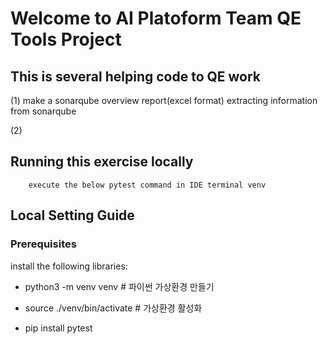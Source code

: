 # Welcome to AI Platoform Team QE Tools Project

## This is several helping code to QE work

(1) make a sonarqube overview report(excel format) extracting information from sonarqube

(2) 


## Running this exercise locally
```
	execute the below pytest command in IDE terminal venv

```


## Local Setting Guide

### Prerequisites
install the following libraries:

* python3 -m venv venv # 파이썬 가상환경 만들기

* source ./venv/bin/activate # 가상환경 활성화

* pip install pytest

